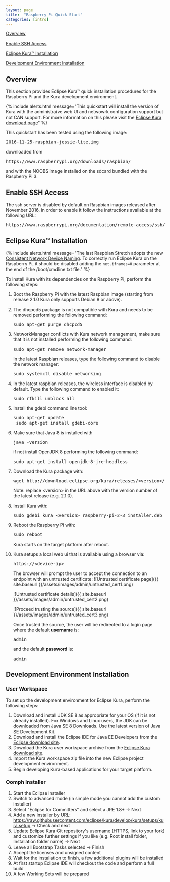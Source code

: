 ```yaml
---
layout: page
title:  "Raspberry Pi Quick Start"
categories: [intro]
---
```


[Overview](#overview)

[Enable SSH Access](#enable-ssh-access)

[Eclipse Kura&trade; Installation](#eclipse-kuratrade-installation)

[Development Environment Installation](#development-environment-installation)

## Overview

This section provides Eclipse Kura&trade; quick installation procedures for the
Raspberry Pi and the Kura development environment.

{% include alerts.html message="This quickstart will install the version of Kura with the administraive web UI and netwowrk configuration support but not CAN support. For more information on this please visit the [Eclipse Kura download page](https://www.eclipse.org/kura/downloads.php)" %}

This quickstart has been tested using the following image:

<pre>2016-11-25-raspbian-jessie-lite.img</pre>

downloaded from

<pre>https://www.raspberrypi.org/downloads/raspbian/</pre>

and with the NOOBS image installed on the sdcard bundled with the Raspberry Pi 3.

## Enable SSH Access

The ssh server is disabled by default on Raspbian images released after November 2016,
in order to enable it follow the instructions available at the following URL:

<pre>https://www.raspberrypi.org/documentation/remote-access/ssh/</pre>

## Eclipse Kura&trade; Installation

{% include alerts.html message="The last Raspbian Stretch adopts the new <a href='https://www.freedesktop.org/wiki/Software/systemd/PredictableNetworkInterfaceNames/' target='_blank'>Consistent Network Device Naming</a>. To correctly run Eclipse Kura on the Raspberry Pi, it should be disabled adding the ```net.ifnames=0``` parameter at the end of the /boot/cmdline.txt file." %}

To install Kura with its dependencies on the Raspberry Pi, perform the
following steps:

1. Boot the Raspberry Pi with the latest Raspbian image (starting from release 2.1.0 Kura only supports Debian 8 or above).

2. The dhcpcd5 package is not compatible with Kura and needs to be removed
    performing the following command:

    <pre>sudo apt-get purge dhcpcd5</pre>

3. NetworkManager conflicts with Kura network management, make sure that it is
    not installed performing the following command:

    <pre>sudo apt-get remove network-manager</pre>

    In the latest Raspbian releases, type the following command to disable the network manager:

    <pre>sudo systemctl disable networking</pre>

4. In the latest raspbian releases, the wireless interface is disabled by default. Type the following command to enabled it:

    <pre>sudo rfkill unblock all</pre>

5. Install the gdebi command line tool:

    <pre>sudo apt-get update
    sudo apt-get install gdebi-core</pre>

6. Make sure that Java 8 is installed with

    <pre>java -version</pre>

    if not install OpenJDK 8 performing the following command:

    <pre>sudo apt-get install openjdk-8-jre-headless</pre>

7. Download the Kura package with:

    <pre>wget http://download.eclipse.org/kura/releases/&lt;version&gt;/kura_&lt;version&gt;_raspberry-pi-2-3_installer.deb</pre>

    Note: replace \<version\> in the URL above with the version number of the latest release (e.g. 2.1.0).

8. Install Kura with: 

    <pre>sudo gdebi kura_&lt;version&gt;_raspberry-pi-2-3_installer.deb</pre>

9. Reboot the Raspberry Pi with:

    <pre>sudo reboot</pre>

    Kura starts on the target platform after reboot.

10. Kura setups a local web ui that is available using a browser via:

    <pre>https://&lt;device-ip&gt;</pre>
    
    The browser will prompt the user to accept the connection to an endpoint with an untrusted certificate:
    ![Untrusted certificate page]({{ site.baseurl }}/assets/images/admin/untrusted_cert1.png)
    
    ![Untrusted certificate details]({{ site.baseurl }}/assets/images/admin/untrusted_cert2.png)
    
    ![Proceed trusting the source]({{ site.baseurl }}/assets/images/admin/untrusted_cert3.png)
    
    Once trusted the source, the user will be redirected to a login page where the default **username** is:

    <pre>admin</pre>

    and the default **password** is:

    <pre>admin</pre>

## Development Environment Installation

### User Workspace

To set up the development environment for Eclipse Kura, perform the
following steps:

1. Download and install JDK SE 8 as appropriate for your OS (if it is not already installed). For Windows and Linux users, the JDK can be
downloaded from Java SE 8 Downloads. Use the latest version of Java SE Development Kit.
2. Download and install the Eclipse IDE for Java EE Developers from the <a href="http://www.eclipse.org/downloads/" target="_blank">Eclipse download site</a>.
3.  Download the Kura user workspace archive from the <a href="https://www.eclipse.org/kura/downloads.php" target="_blank">Eclipse Kura download site</a>.
4.  Import the Kura workspace zip file into the new Eclipse project development environment.
5.  Begin developing Kura-based applications for your target platform.

### Oomph Installer

1. Start the Eclipse Installer
1. Switch to advanced mode (in simple mode you cannot add the custom installer)
1. Select "Eclipse for Committers" and select a JRE 1.8+ -> Next
1. Add a new installer by URL: https://raw.githubusercontent.com/eclipse/kura/develop/kura/setups/kura.setup -> Check and next
1. Update Eclipse Kura Git repository's username (HTTPS, link to your fork) and customize further settings if you like (e.g. Root install folder, Installation folder name) -> Next
1. Leave all Bootstrap Tasks selected -> Finish
1. Accept the licenses and unsigned content
1. Wait for the installation to finish, a few additional plugins will be installed
1. At first startup Eclipse IDE will checkout the code and perform a full build
1. A few Working Sets will be prepared
